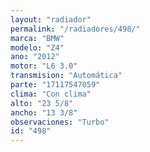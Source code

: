 ```yaml
---
layout: "radiador"
permalink: "/radiadores/498/"
marca: "BMW"
modelo: "Z4"
ano: "2012"
motor: "L6 3.0"
transmision: "Automática"
parte: "17117547059"
clima: "Con clima"
alto: "23 5/8"
ancho: "13 3/8"
observaciones: "Turbo"
id: "498"
---
```


